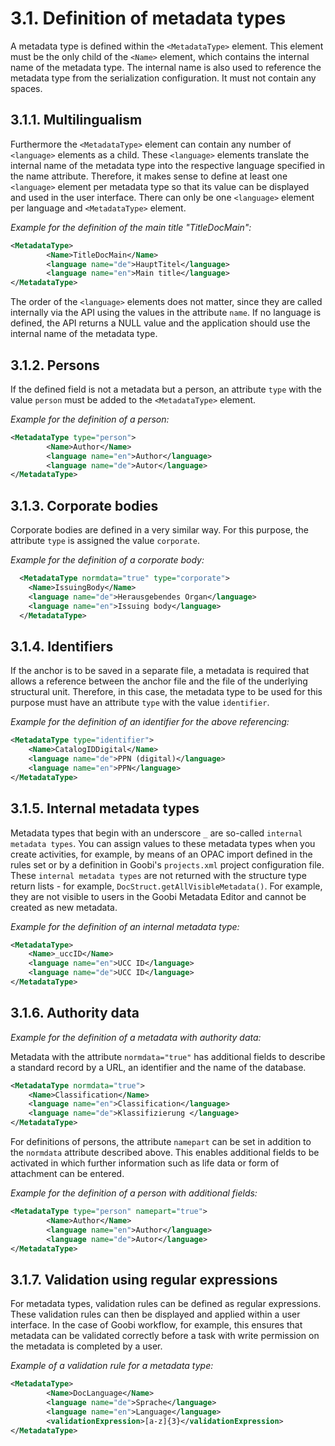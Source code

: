 # 3.1. Definition of metadata types

A metadata type is defined within the `<MetadataType>` element. This element must be the only child of the `<Name>` element, which contains the internal name of the metadata type. The internal name is also used to reference the metadata type from the serialization configuration. It must not contain any spaces.

## 3.1.1. Multilingualism

Furthermore the `<MetadataType>` element can contain any number of `<language>` elements as a child. These `<language>` elements translate the internal name of the metadata type into the respective language specified in the name attribute. Therefore, it makes sense to define at least one `<language>` element per metadata type so that its value can be displayed and used in the user interface. There can only be one `<language>` element per language and `<MetadataType>` element.

_Example for the definition of the main title "TitleDocMain":_

```xml
<MetadataType>
        <Name>TitleDocMain</Name>
        <language name="de">HauptTitel</language>
        <language name="en">Main title</language>
</MetadataType>
```

The order of the `<language>` elements does not matter, since they are called internally via the API using the values in the attribute `name`. If no language is defined, the API returns a NULL value and the application should use the internal name of the metadata type.

## 3.1.2. Persons

If the defined field is not a metadata but a person, an attribute `type` with the value `person` must be added to the `<MetadataType>` element.

_Example for the definition of a person:_

```xml
<MetadataType type="person">
        <Name>Author</Name>
        <language name="en">Author</language>
        <language name="de">Autor</language>
</MetadataType>
```

## 3.1.3. Corporate bodies

Corporate bodies are defined in a very similar way. For this purpose, the attribute `type` is assigned the value `corporate`.

_Example for the definition of a corporate body:_

```xml
  <MetadataType normdata="true" type="corporate">
    <Name>IssuingBody</Name>
    <language name="de">Herausgebendes Organ</language>
    <language name="en">Issuing body</language>
  </MetadataType>
```

## 3.1.4. Identifiers

If the anchor is to be saved in a separate file, a metadata is required that allows a reference between the anchor file and the file of the underlying structural unit. Therefore, in this case, the metadata type to be used for this purpose must have an attribute `type` with the value `identifier`.

_Example for the definition of an identifier for the above referencing:_

```xml
<MetadataType type="identifier">
    <Name>CatalogIDDigital</Name>
    <language name="de">PPN (digital)</language>
    <language name="en">PPN</language>
</MetadataType>
```

## 3.1.5. Internal metadata types

Metadata types that begin with an underscore `_` are so-called `internal metadata types`. You can assign values to these metadata types when you create activities, for example, by means of an OPAC import defined in the rules set or by a definition in Goobi's `projects.xml` project configuration file. These `internal metadata types` are not returned with the structure type return lists - for example, `DocStruct.getAllVisibleMetadata()`. For example, they are not visible to users in the Goobi Metadata Editor and cannot be created as new metadata.

_Example for the definition of an internal metadata type:_

```xml
<MetadataType>
    <Name>_uccID</Name>
    <language name="en">UCC ID</language>
    <language name="de">UCC ID</language>
</MetadataType>
```

## 3.1.6. Authority data

_Example for the definition of a metadata with authority data:_

Metadata with the attribute `normdata="true"` has additional fields to describe a standard record by a URL, an identifier and the name of the database.

```xml
<MetadataType normdata="true">
    <Name>Classification</Name>
    <language name="en">Classification</language>
    <language name="de">Klassifizierung </language>
</MetadataType>
```

For definitions of persons, the attribute `namepart` can be set in addition to the `normdata` attribute described above. This enables additional fields to be activated in which further information such as life data or form of attachment can be entered.

_Example for the definition of a person with additional fields:_

```xml
<MetadataType type="person" namepart="true">
        <Name>Author</Name>
        <language name="en">Author</language>
        <language name="de">Autor</language>
</MetadataType>
```

## 3.1.7. Validation using regular expressions

For metadata types, validation rules can be defined as regular expressions. These validation rules can then be displayed and applied within a user interface. In the case of Goobi workflow, for example, this ensures that metadata can be validated correctly before a task with write permission on the metadata is completed by a user.

_Example of a validation rule for a metadata type:_

```xml
<MetadataType>
		<Name>DocLanguage</Name>
		<language name="de">Sprache</language>
		<language name="en">Language</language>
		<validationExpression>[a-z]{3}</validationExpression>
</MetadataType>

```
